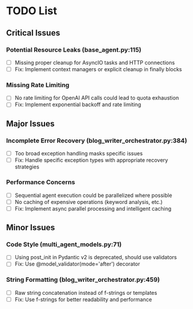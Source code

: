 # TODO List

## Critical Issues

### Potential Resource Leaks (base_agent.py:115)
- [ ] Missing proper cleanup for AsyncIO tasks and HTTP connections
- [ ] Fix: Implement context managers or explicit cleanup in finally blocks

### Missing Rate Limiting
- [ ] No rate limiting for OpenAI API calls could lead to quota exhaustion
- [ ] Fix: Implement exponential backoff and rate limiting

## Major Issues

### Incomplete Error Recovery (blog_writer_orchestrator.py:384)
- [ ] Too broad exception handling masks specific issues
- [ ] Fix: Handle specific exception types with appropriate recovery strategies

### Performance Concerns
- [ ] Sequential agent execution could be parallelized where possible
- [ ] No caching of expensive operations (keyword analysis, etc.)
- [ ] Fix: Implement async parallel processing and intelligent caching

## Minor Issues

### Code Style (multi_agent_models.py:71)
- [ ] Using post_init in Pydantic v2 is deprecated, should use validators
- [ ] Fix: Use @model_validator(mode='after') decorator

### String Formatting (blog_writer_orchestrator.py:459)
- [ ] Raw string concatenation instead of f-strings or templates
- [ ] Fix: Use f-strings for better readability and performance
